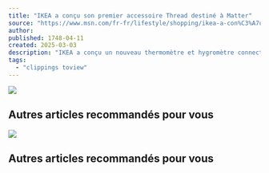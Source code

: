 ```yaml
---
title: "IKEA a conçu son premier accessoire Thread destiné à Matter"
source: "https://www.msn.com/fr-fr/lifestyle/shopping/ikea-a-con%C3%A7u-son-premier-accessoire-thread-destin%C3%A9-%C3%A0-matter/ar-AA1A7T9e?ocid=msedgntp&pc=U531&cvid=2961b2a9bfb749f7813075926a1f9e96&ei=46"
author:
published: 1748-04-11
created: 2025-03-03
description: "IKEA a conçu un nouveau thermomètre et hygromètre connecté qui se distingue de tous ses autres produits destinés à la domotique. Ce nouveau modèle a été enregistré par le géant du meuble auprès de la FCC américaine, ce qui permet d’en savoir plus sur son fonctionnement. En particulier, la FCC s’intéresse aux ondes et ce produit est intrigant, car il ne repose pas sur le Zigbee traditionnellement utilisé par IKEA, mais sur du Thread. Il se..."
tags:
  - "clippings toview"
---
```

![](https://www.msn.com/fr-fr/lifestyle/shopping/ikea-a-con%C3%A7u-son-premier-accessoire-thread-destin%C3%A9-%C3%A0-matter/)

## Autres articles recommandés pour vous

![](https://www.msn.com/fr-fr/lifestyle/shopping/ikea-a-con%C3%A7u-son-premier-accessoire-thread-destin%C3%A9-%C3%A0-matter/)

## Autres articles recommandés pour vous